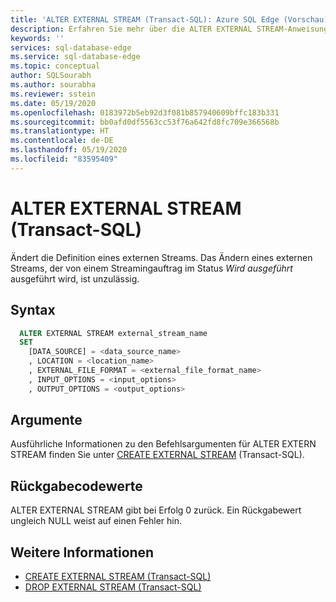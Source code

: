 ```yaml
---
title: 'ALTER EXTERNAL STREAM (Transact-SQL): Azure SQL Edge (Vorschau)'
description: Erfahren Sie mehr über die ALTER EXTERNAL STREAM-Anweisung in Azure SQL Edge (Vorschau).
keywords: ''
services: sql-database-edge
ms.service: sql-database-edge
ms.topic: conceptual
author: SQLSourabh
ms.author: sourabha
ms.reviewer: sstein
ms.date: 05/19/2020
ms.openlocfilehash: 0183972b5eb92d3f081b857940609bffc183b331
ms.sourcegitcommit: bb0afd0df5563cc53f76a642fd8fc709e366568b
ms.translationtype: HT
ms.contentlocale: de-DE
ms.lasthandoff: 05/19/2020
ms.locfileid: "83595409"
---
```

# <a name="alter-external-stream-transact-sql"></a>ALTER EXTERNAL STREAM (Transact-SQL)

Ändert die Definition eines externen Streams. Das Ändern eines externen Streams, der von einem Streamingauftrag im Status *Wird ausgeführt* ausgeführt wird, ist unzulässig. 



## <a name="syntax"></a>Syntax

```sql
  ALTER EXTERNAL STREAM external_stream_name 
  SET 
    [DATA_SOURCE] = <data_source_name> 
    , LOCATION = <location_name> 
    , EXTERNAL_FILE_FORMAT = <external_file_format_name> 
    , INPUT_OPTIONS = <input_options> 
    , OUTPUT_OPTIONS = <output_options> 
```

## <a name="arguments"></a>Argumente

Ausführliche Informationen zu den Befehlsargumenten für ALTER EXTERN STREAM finden Sie unter [CREATE EXTERNAL STREAM](create-external-stream-transact-sql.md) (Transact-SQL).

## <a name="return-code-values"></a>Rückgabecodewerte

ALTER EXTERNAL STREAM gibt bei Erfolg 0 zurück. Ein Rückgabewert ungleich NULL weist auf einen Fehler hin.


## <a name="see-also"></a>Weitere Informationen

- [CREATE EXTERNAL STREAM (Transact-SQL)](create-external-stream-transact-sql.md) 
- [DROP EXTERNAL STREAM (Transact-SQL)](drop-external-stream-transact-sql.md) 

